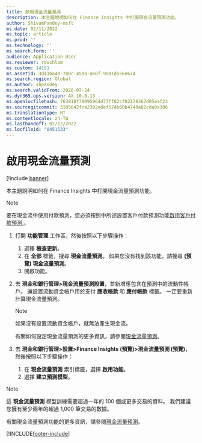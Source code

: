 ```yaml
---
title: 啟用現金流量預測
description: 本主題說明如何在 Finance Insights 中打開現金流量預測功能。
author: ShivamPandey-msft
ms.date: 02/11/2022
ms.topic: article
ms.prod: ''
ms.technology: ''
ms.search.form: ''
audience: Application User
ms.reviewer: roschlom
ms.custom: 14151
ms.assetid: 3d43ba40-780c-459a-a66f-9a01d556e674
ms.search.region: Global
ms.author: shpandey
ms.search.validFrom: 2020-07-24
ms.dyn365.ops.version: AX 10.0.13
ms.openlocfilehash: 763818f70095964d77ff82cf02178367d05eaf23
ms.sourcegitcommit: 3105642fca2392edef574b60b4748a82cda0a386
ms.translationtype: HT
ms.contentlocale: zh-TW
ms.lasthandoff: 02/12/2022
ms.locfileid: "8451533"
---
```

# <a name="enable-cash-flow-forecasting"></a>啟用現金流量預測

[!include [banner](../includes/banner.md)]

本主題說明如何在 Finance Insights 中打開現金流量預測功能。

> [!NOTE]
> 要在現金流中使用付款預測，您必須按照中所述設置客戶付款預測功能[啟用客戶付款預測 ](enable-cust-paymnt-prediction.md)。
  
1. 打開 **功能管理** 工作區，然後按照以下步驟操作：

    1. 選擇 **檢查更新**。
    2. 在 **全部** 標籤，搜尋 **現金流量預測**。 如果您沒有找到該功能，請搜尋 **(預覽) 現金流量預測**。 
    3. 開啟功能。

2. 去 **現金和銀行管理\>現金流量預測設置**，並新增應包含在預測中的流動性帳戶。 還設置流動資金帳戶用於支付 **應收帳款** 和 **應付帳款** 標籤。 一定要重新計算現金流量預測。

    > [!NOTE]
    > 如果沒有設置流動資金帳戶，就無法產生現金流。
    >
    > 有關如何設定現金流量預測的更多資訊，請參閱[現金流量預測](../cash-bank-management/cash-flow-forecasting.md)。

3. 去 **現金和銀行管理\>設置\>Finance Insights (預覽)\>現金流量預測 (預覽)**，然後按照以下步驟操作：

    1. 在 **現金流量預測** 索引標籤，選擇 **啟用功能**。
    2. 選擇 **建立預測模型**。

> [!NOTE]
> 這 **現金流量預測** 模型訓練需要超過一年的 100 個或更多交易的資料。 我們建議您擁有至少兩年的超過 1,000 筆交易的數據。

有關現金流量預測功能的更多資訊，請參閱[現金流量預測](cash-flow-forecast-intro.md)。

[!INCLUDE[footer-include](../../includes/footer-banner.md)]
